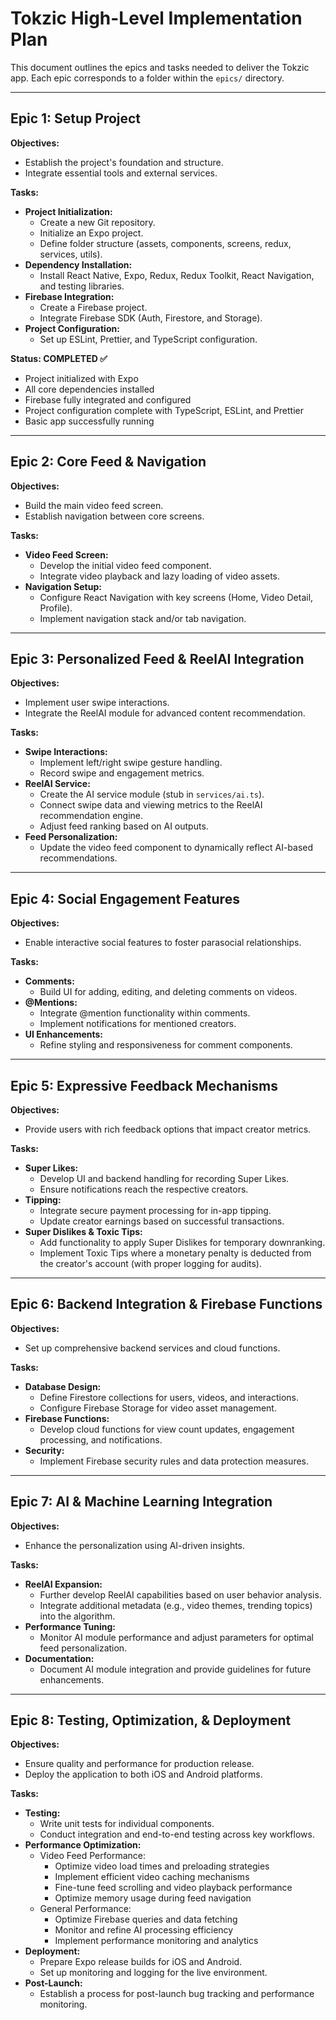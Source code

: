 # Tokzic High-Level Implementation Plan

This document outlines the epics and tasks needed to deliver the Tokzic app. Each epic corresponds to a folder within the `epics/` directory.

---

## Epic 1: Setup Project

**Objectives:**
- Establish the project's foundation and structure.
- Integrate essential tools and external services.

**Tasks:**
- **Project Initialization:**
  - Create a new Git repository.
  - Initialize an Expo project.
  - Define folder structure (assets, components, screens, redux, services, utils).
- **Dependency Installation:**
  - Install React Native, Expo, Redux, Redux Toolkit, React Navigation, and testing libraries.
- **Firebase Integration:**
  - Create a Firebase project.
  - Integrate Firebase SDK (Auth, Firestore, and Storage).
- **Project Configuration:**
  - Set up ESLint, Prettier, and TypeScript configuration.

**Status: COMPLETED ✅**
- Project initialized with Expo
- All core dependencies installed
- Firebase fully integrated and configured
- Project configuration complete with TypeScript, ESLint, and Prettier
- Basic app successfully running

---

## Epic 2: Core Feed & Navigation

**Objectives:**
- Build the main video feed screen.
- Establish navigation between core screens.

**Tasks:**
- **Video Feed Screen:**
  - Develop the initial video feed component.
  - Integrate video playback and lazy loading of video assets.
- **Navigation Setup:**
  - Configure React Navigation with key screens (Home, Video Detail, Profile).
  - Implement navigation stack and/or tab navigation.

---

## Epic 3: Personalized Feed & ReelAI Integration

**Objectives:**
- Implement user swipe interactions.
- Integrate the ReelAI module for advanced content recommendation.

**Tasks:**
- **Swipe Interactions:**
  - Implement left/right swipe gesture handling.
  - Record swipe and engagement metrics.
- **ReelAI Service:**
  - Create the AI service module (stub in `services/ai.ts`).
  - Connect swipe data and viewing metrics to the ReelAI recommendation engine.
  - Adjust feed ranking based on AI outputs.
- **Feed Personalization:**
  - Update the video feed component to dynamically reflect AI-based recommendations.

---

## Epic 4: Social Engagement Features

**Objectives:**
- Enable interactive social features to foster parasocial relationships.

**Tasks:**
- **Comments:**
  - Build UI for adding, editing, and deleting comments on videos.
- **@Mentions:**
  - Integrate @mention functionality within comments.
  - Implement notifications for mentioned creators.
- **UI Enhancements:**
  - Refine styling and responsiveness for comment components.

---

## Epic 5: Expressive Feedback Mechanisms

**Objectives:**
- Provide users with rich feedback options that impact creator metrics.

**Tasks:**
- **Super Likes:**
  - Develop UI and backend handling for recording Super Likes.
  - Ensure notifications reach the respective creators.
- **Tipping:**
  - Integrate secure payment processing for in-app tipping.
  - Update creator earnings based on successful transactions.
- **Super Dislikes & Toxic Tips:**
  - Add functionality to apply Super Dislikes for temporary downranking.
  - Implement Toxic Tips where a monetary penalty is deducted from the creator's account (with proper logging for audits).

---

## Epic 6: Backend Integration & Firebase Functions

**Objectives:**
- Set up comprehensive backend services and cloud functions.

**Tasks:**
- **Database Design:**
  - Define Firestore collections for users, videos, and interactions.
  - Configure Firebase Storage for video asset management.
- **Firebase Functions:**
  - Develop cloud functions for view count updates, engagement processing, and notifications.
- **Security:**
  - Implement Firebase security rules and data protection measures.

---

## Epic 7: AI & Machine Learning Integration

**Objectives:**
- Enhance the personalization using AI-driven insights.

**Tasks:**
- **ReelAI Expansion:**
  - Further develop ReelAI capabilities based on user behavior analysis.
  - Integrate additional metadata (e.g., video themes, trending topics) into the algorithm.
- **Performance Tuning:**
  - Monitor AI module performance and adjust parameters for optimal feed personalization.
- **Documentation:**
  - Document AI module integration and provide guidelines for future enhancements.

---

## Epic 8: Testing, Optimization, & Deployment

**Objectives:**
- Ensure quality and performance for production release.
- Deploy the application to both iOS and Android platforms.

**Tasks:**
- **Testing:**
  - Write unit tests for individual components.
  - Conduct integration and end-to-end testing across key workflows.
- **Performance Optimization:**
  - Video Feed Performance:
    - Optimize video load times and preloading strategies
    - Implement efficient video caching mechanisms
    - Fine-tune feed scrolling and video playback performance
    - Optimize memory usage during feed navigation
  - General Performance:
    - Optimize Firebase queries and data fetching
    - Monitor and refine AI processing efficiency
    - Implement performance monitoring and analytics
- **Deployment:**
  - Prepare Expo release builds for iOS and Android.
  - Set up monitoring and logging for the live environment.
- **Post-Launch:**
  - Establish a process for post-launch bug tracking and performance monitoring. 
